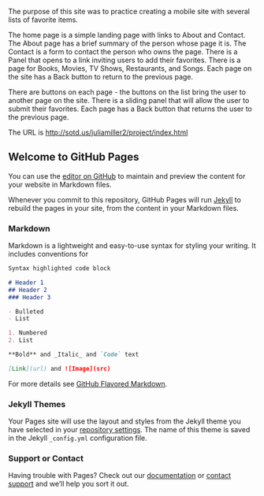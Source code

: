 The purpose of this site was to practice creating a mobile site with several lists of favorite items. 

The home page is a simple landing page with links to About and Contact. The About page has a brief summary of the person whose page it is. The Contact is a form to contact the person who owns the page. There is a Panel that opens to a link inviting users to add their favorites. There is a page for Books, Movies, TV Shows, Restaurants, and Songs. Each page on the site has a Back button to return to the previous page.

There are buttons on each page - the buttons on the list bring the user to another page on the site. There is a sliding panel that will allow the user to submit their favorites. Each page has a Back button that returns the user to the previous page.

The URL is http://sotd.us/juliamiller2/project/index.html


## Welcome to GitHub Pages

You can use the [editor on GitHub](https://github.com/jmiller0906/myfavorites/edit/master/README.md) to maintain and preview the content for your website in Markdown files.

Whenever you commit to this repository, GitHub Pages will run [Jekyll](https://jekyllrb.com/) to rebuild the pages in your site, from the content in your Markdown files.

### Markdown

Markdown is a lightweight and easy-to-use syntax for styling your writing. It includes conventions for

```markdown
Syntax highlighted code block

# Header 1
## Header 2
### Header 3

- Bulleted
- List

1. Numbered
2. List

**Bold** and _Italic_ and `Code` text

[Link](url) and ![Image](src)
```

For more details see [GitHub Flavored Markdown](https://guides.github.com/features/mastering-markdown/).

### Jekyll Themes

Your Pages site will use the layout and styles from the Jekyll theme you have selected in your [repository settings](https://github.com/jmiller0906/myfavorites/settings). The name of this theme is saved in the Jekyll `_config.yml` configuration file.

### Support or Contact

Having trouble with Pages? Check out our [documentation](https://help.github.com/categories/github-pages-basics/) or [contact support](https://github.com/contact) and we’ll help you sort it out.


